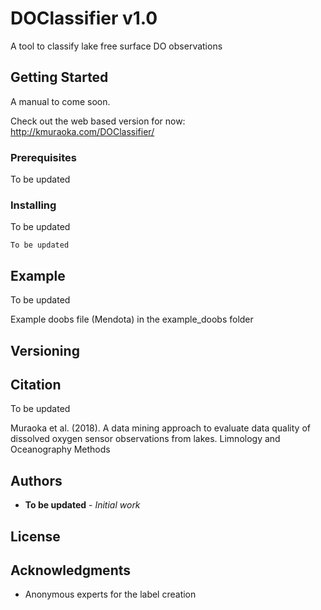 # DOClassifier v1.0

A tool to classify lake free surface DO observations

## Getting Started

A manual to come soon.

Check out the web based version for now: http://kmuraoka.com/DOClassifier/ 

### Prerequisites

To be updated

### Installing

To be updated 

```
To be updated 
```

## Example

To be updated

Example doobs file (Mendota) in the example_doobs folder

## Versioning


## Citation

To be updated

Muraoka et al. (2018). A data mining approach to evaluate data quality of dissolved oxygen sensor observations from lakes. Limnology and Oceanography Methods

## Authors

* **To be updated** - *Initial work*


## License


## Acknowledgments

* Anonymous experts for the label creation